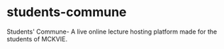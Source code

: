 # students-commune
 Students' Commune- A live online lecture hosting platform made for the students of MCKVIE.
